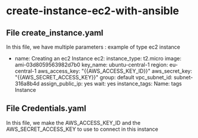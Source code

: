 # create-instance-ec2-with-ansible

## File create_instance.yaml
In this file, we have multiple parameters :
example of type ec2 instance
- name: Creating an ec2 Instance
    ec2:
      instance_type: t2.micro
      image: ami-03d8059563982d7b0
      key_name: ubuntu-central-1
      region: eu-central-1
      aws_access_key: "{{AWS_ACCESS_KEY_ID}}"
      aws_secret_key: "{{AWS_SECRET_ACCESS_KEY}}"
      group: default
      vpc_subnet_id: subnet-316a8b4d
      assign_public_ip: yes
      wait: yes
      instance_tags:
        Name: tags Instance

## File Credentials.yaml

In this file, we make the AWS_ACCESS_KEY_ID and the AWS_SECRET_ACCESS_KEY to use to connect in this instance
